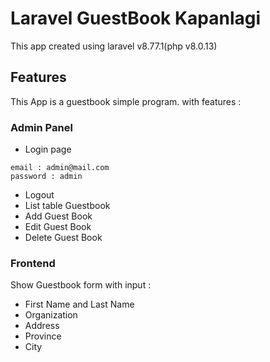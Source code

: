 # Laravel GuestBook Kapanlagi
This app created using laravel v8.77.1(php v8.0.13)

## Features
This App is a guestbook simple program.
with features :

### Admin Panel
- Login page
```
email : admin@mail.com
password : admin
```
- Logout 
- List table Guestbook 
- Add Guest Book 
- Edit Guest Book 
- Delete Guest Book

### Frontend
Show Guestbook form with input :
- First Name and Last Name 
- Organization 
- Address 
- Province 
- City

